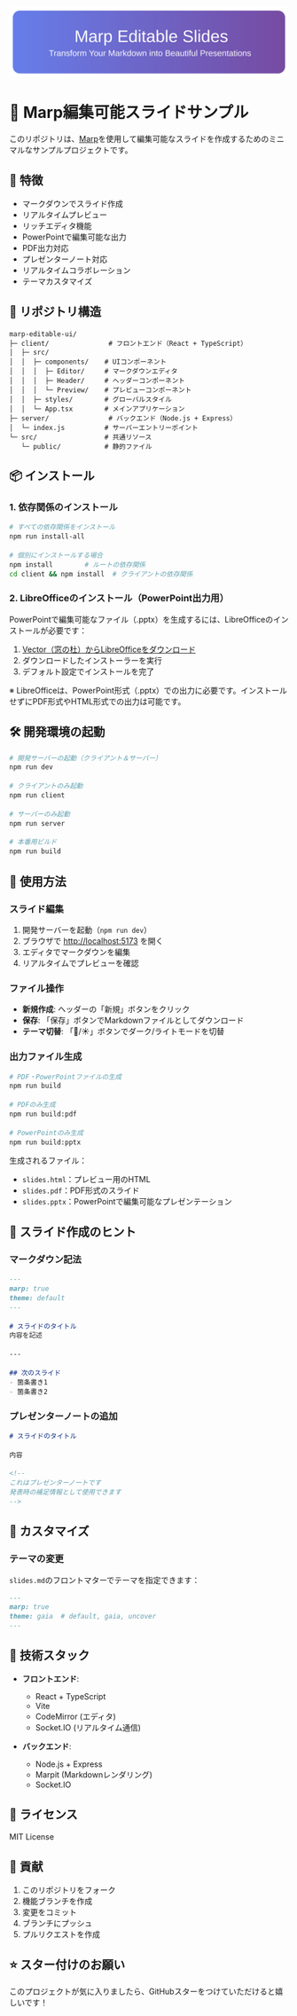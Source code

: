<p align="center">
  <img src="assets/header.svg" alt="Marp Editable Slides">
</p>

# 🎯 Marp編集可能スライドサンプル

このリポジトリは、[Marp](https://marp.app/)を使用して編集可能なスライドを作成するためのミニマルなサンプルプロジェクトです。

## 🚀 特徴

- マークダウンでスライド作成
- リアルタイムプレビュー
- リッチエディタ機能
- PowerPointで編集可能な出力
- PDF出力対応
- プレゼンターノート対応
- リアルタイムコラボレーション
- テーマカスタマイズ

## 📁 リポジトリ構造

```plaintext
marp-editable-ui/
├─ client/               # フロントエンド（React + TypeScript）
│  ├─ src/
│  │  ├─ components/    # UIコンポーネント
│  │  │  ├─ Editor/     # マークダウンエディタ
│  │  │  ├─ Header/     # ヘッダーコンポーネント
│  │  │  └─ Preview/    # プレビューコンポーネント
│  │  ├─ styles/        # グローバルスタイル
│  │  └─ App.tsx        # メインアプリケーション
├─ server/               # バックエンド（Node.js + Express）
│  └─ index.js          # サーバーエントリーポイント
└─ src/                 # 共通リソース
   └─ public/           # 静的ファイル
```

## 📦 インストール

### 1. 依存関係のインストール

```bash
# すべての依存関係をインストール
npm run install-all

# 個別にインストールする場合
npm install        # ルートの依存関係
cd client && npm install  # クライアントの依存関係
```

### 2. LibreOfficeのインストール（PowerPoint出力用）

PowerPointで編集可能なファイル（.pptx）を生成するには、LibreOfficeのインストールが必要です：

1. [Vector（窓の杜）からLibreOfficeをダウンロード](https://forest.watch.impress.co.jp/library/software/libreoffice/)
2. ダウンロードしたインストーラーを実行
3. デフォルト設定でインストールを完了

※ LibreOfficeは、PowerPoint形式（.pptx）での出力に必要です。インストールせずにPDF形式やHTML形式での出力は可能です。

## 🛠️ 開発環境の起動

```bash
# 開発サーバーの起動（クライアント＆サーバー）
npm run dev

# クライアントのみ起動
npm run client

# サーバーのみ起動
npm run server

# 本番用ビルド
npm run build
```

## 💫 使用方法

### スライド編集

1. 開発サーバーを起動（`npm run dev`）
2. ブラウザで [http://localhost:5173](http://localhost:5173) を開く
3. エディタでマークダウンを編集
4. リアルタイムでプレビューを確認

### ファイル操作

- **新規作成**: ヘッダーの「新規」ボタンをクリック
- **保存**: 「保存」ボタンでMarkdownファイルとしてダウンロード
- **テーマ切替**: 「🌙/☀️」ボタンでダーク/ライトモードを切替

### 出力ファイル生成

```bash
# PDF・PowerPointファイルの生成
npm run build

# PDFのみ生成
npm run build:pdf

# PowerPointのみ生成
npm run build:pptx
```

生成されるファイル：
- `slides.html`：プレビュー用のHTML
- `slides.pdf`：PDF形式のスライド
- `slides.pptx`：PowerPointで編集可能なプレゼンテーション

## 📝 スライド作成のヒント

### マークダウン記法

```markdown
---
marp: true
theme: default
---

# スライドのタイトル
内容を記述

---

## 次のスライド
- 箇条書き1
- 箇条書き2
```

### プレゼンターノートの追加

```markdown
# スライドのタイトル

内容

<!-- 
これはプレゼンターノートです
発表時の補足情報として使用できます
-->
```

## 🎨 カスタマイズ

### テーマの変更

`slides.md`のフロントマターでテーマを指定できます：

```markdown
---
marp: true
theme: gaia  # default, gaia, uncover
---
```

## 🔧 技術スタック

- **フロントエンド**:
  - React + TypeScript
  - Vite
  - CodeMirror (エディタ)
  - Socket.IO (リアルタイム通信)

- **バックエンド**:
  - Node.js + Express
  - Marpit (Markdownレンダリング)
  - Socket.IO

## 📄 ライセンス

MIT License

## 🤝 貢献

1. このリポジトリをフォーク
2. 機能ブランチを作成
3. 変更をコミット
4. ブランチにプッシュ
5. プルリクエストを作成

## ⭐ スター付けのお願い

このプロジェクトが気に入りましたら、GitHubスターをつけていただけると嬉しいです！

